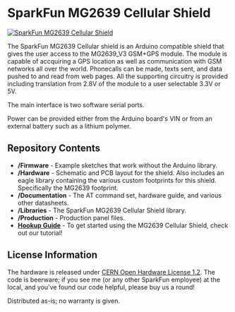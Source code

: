SparkFun MG2639 Cellular Shield
=========================

[![SparkFun MG2639 Cellular Shield](https://cdn.sparkfun.com/r/600-600/assets/learn_tutorials/3/5/7/speaker-hookup.jpg)](https://www.sparkfun.com/products/13120)

The SparkFun MG2639 Cellular shield is an Arduino compatible shield that gives the user access to the MG2639_V3 GSM+GPS module. The module is capable of accquiring a GPS location as well as communication with GSM networks all over the world. Phonecalls can be made, texts sent, and data pushed to and read from web pages. All the supporting circuitry is provided including translation from 2.8V of the module to a user selectable 3.3V or 5V.

The main interface is two software serial ports.

Power can be provided either from the Arduino board's VIN or from an external battery such as a lithium polymer.

Repository Contents
-------------------

* **/Firmware** - Example sketches that work without the Arduino library.
* **/Hardware** - Schematic and PCB layout for the shield. Also includes an eagle library containing the various custom footprints for this shield. Specifically the MG2639 footprint.
* **/Documentation** - The AT command set, hardware guide, and various other datasheets.
* **/Libraries** - The SparkFun MG2639 Cellular Shield library.
* **/Production** - Production panel files.
* **[Hookup Guide](https://learn.sparkfun.com/tutorials/mg2639-cellular-shield-hookup-guide)** - To get started using the MG2639 Cellular Shield, check out our tutorial!

License Information
-------------------
The hardware is released under [CERN Open Hardware License 1.2](http://www.ohwr.org/attachments/2388/cern_ohl_v_1_2.txt).
The code is beerware; if you see me (or any other SparkFun employee) at the local, and you've found our code helpful, please buy us a round!

Distributed as-is; no warranty is given.
